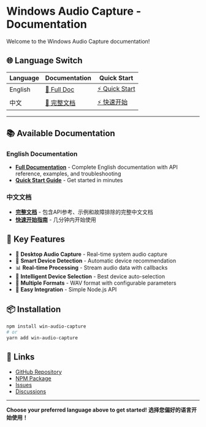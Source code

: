 # Windows Audio Capture - Documentation

Welcome to the Windows Audio Capture documentation!

## 🌐 Language Switch

| Language | Documentation | Quick Start |
|----------|---------------|-------------|
| English | [📖 Full Doc](README.md) | [⚡ Quick Start](README.md#quick-start) |
| 中文 | [📖 完整文档](README.zh-CN.md) | [⚡ 快速开始](README.zh-CN.md#快速开始) |

---

## 📚 Available Documentation

### English Documentation
- **[Full Documentation](README.md)** - Complete English documentation with API reference, examples, and troubleshooting
- **[Quick Start Guide](README.md#quick-start)** - Get started in minutes

### 中文文档
- **[完整文档](README.zh-CN.md)** - 包含API参考、示例和故障排除的完整中文文档
- **[快速开始指南](README.zh-CN.md#快速开始)** - 几分钟内开始使用



## 🎯 Key Features

- 🎵 **Desktop Audio Capture** - Real-time system audio capture
- 🔧 **Smart Device Detection** - Automatic device recommendation
- 📊 **Real-time Processing** - Stream audio data with callbacks
- 🎯 **Intelligent Device Selection** - Best device auto-selection
- 💾 **Multiple Formats** - WAV format with configurable parameters
- 🔌 **Easy Integration** - Simple Node.js API

## 📦 Installation

```bash
npm install win-audio-capture
# or
yarn add win-audio-capture
```

## 🔗 Links

- [GitHub Repository](https://github.com/CodeTrainerMan/win-audio-capture)
- [NPM Package](https://www.npmjs.com/package/win-audio-capture)
- [Issues](https://github.com/CodeTrainerMan/win-audio-capture/issues)
- [Discussions](https://github.com/CodeTrainerMan/win-audio-capture/discussions)

---

**Choose your preferred language above to get started!**
**选择您偏好的语言开始使用！** 